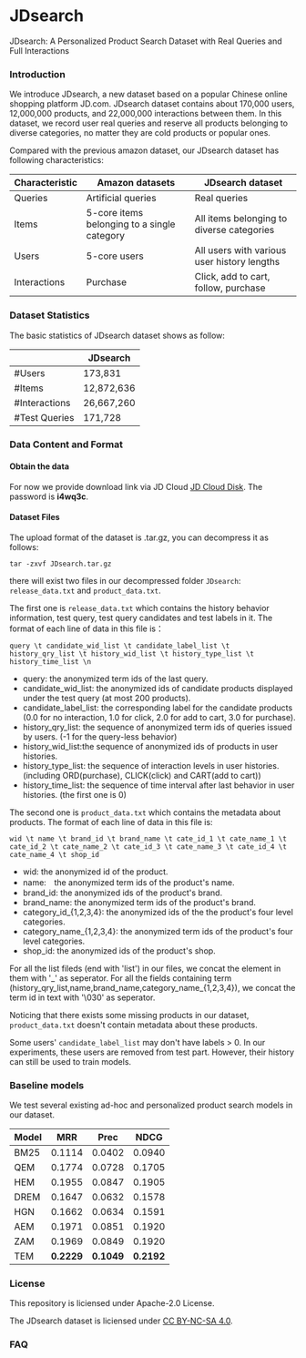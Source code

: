# JDsearch
JDsearch: A Personalized Product Search Dataset with Real Queries and Full Interactions
### Introduction
We introduce JDsearch, a new dataset based on a popular Chinese online shopping platform JD.com. JDsearch dataset contains about 170,000 users, 12,000,000 products, and 22,000,000 interactions between them.  In this dataset, we record user real queries and reserve all products belonging to diverse categories, no matter they are cold products or popular ones.

Compared with the previous amazon dataset, our JDsearch dataset has following characteristics:

| Characteristic | Amazon datasets    |  JDsearch dataset |
| -------------- | ------------------ | ----------------- |
| Queries        | Artificial queries |  Real queries     |
| Items          | 5-core items belonging to a single category | All items belonging to diverse categories |
| Users          | 5-core users       | All users with various user history lengths |
| Interactions   | Purchase           | Click, add to cart, follow, purchase |

### Dataset Statistics

The basic statistics of JDsearch dataset shows as follow:

|                         | JDsearch      | 
| ----------------------- | ------------- |
| #Users                  | 173,831       |
| #Items                  | 12,872,636    | 
| #Interactions           | 26,667,260    | 
| #Test Queries           | 171,728       | 


### Data Content and Format

#### Obtain the data 

For now we provide download link via JD Cloud 
[JD Cloud Disk](http://box.jd.com/sharedInfo/CF73552490211634EEC946AFBC5707A7).
The password is **i4wq3c**.

#### Dataset Files

The upload format of the dataset is .tar.gz, you can decompress it as follows:

`tar -zxvf JDsearch.tar.gz`

there will exist two files in our decompressed folder `JDsearch`: `release_data.txt` and `product_data.txt`.

The first one is `release_data.txt` which contains the history behavior information, test query, test query candidates and test labels in it. The format of each line of data in this file is：

`query \t candidate_wid_list \t candidate_label_list \t history_qry_list \t history_wid_list \t history_type_list \t history_time_list \n`

- query: the anonymized term ids of the last query.
- candidate_wid_list: the anonymized ids of candidate products displayed under the test query (at most 200 products).
- candidate_label_list: the corresponding label for the candidate products (0.0 for no interaction, 1.0 for click, 2.0 for add to cart, 3.0 for purchase).
- history_qry_list: the sequence of anonymized term ids of queries issued by users. (-1 for the query-less behavior)
- history_wid_list:the sequence of anonymized ids of products in user histories.
- history_type_list: the sequence of interaction levels in  user histories. (including ORD(purchase), CLICK(click) and CART(add to cart))
- history_time_list: the sequence of time interval after last behavior in user histories. (the first one is 0) 

The second one is `product_data.txt` which contains the metadata about products. The format of each line of data in this file is:

`wid \t name \t brand_id \t brand_name \t cate_id_1 \t cate_name_1 \t cate_id_2 \t cate_name_2 \t cate_id_3 \t cate_name_3 \t cate_id_4 \t cate_name_4 \t shop_id`

- wid: the anonymized id of the product.
- name:　the anonymized term ids of the product's name.
- brand_id: the anonymized ids of the product's brand.
- brand_name: the anonymized term ids of the product's brand.
- category_id_{1,2,3,4}: the anonymized ids of the the product's four level categories.
- category_name_{1,2,3,4}: the anonymized term ids of the product's four level categories.
- shop_id: the anonymized ids of the product's shop.

For all the list fileds (end with \'list\') in our files, we concat the element in them with \'\_\' as seperator. For all the fields containing term (history_qry_list,name,brand_name,category_name_{1,2,3,4}), we concat the term id in text with \'\030\' as seperator.

Noticing that there exists some missing products in our dataset, `product_data.txt` doesn't contain metadata about these products.

Some users' `candidate_label_list` may don't have labels > 0. In our experiments, these users are removed from test part. However, their history can still be used to train models.

### Baseline models

We test several existing ad-hoc and personalized product search models in our dataset.

Model | MRR | Prec | NDCG |
----- | --- | ---- | ---- |
BM25 | 0.1114 | 0.0402 | 0.0940 |
QEM | 0.1774 | 0.0728 | 0.1705  |
HEM | 0.1955 | 0.0847 | 0.1905 |
DREM | 0.1647 | 0.0632 | 0.1578 | 
HGN | 0.1662 | 0.0634 | 0.1591 |
AEM | 0.1971 | 0.0851 | 0.1920 |
ZAM | 0.1969 | 0.0849 | 0.1920 |
TEM | **0.2229** | **0.1049** | **0.2192** | 

### License

This repository is liciensed under Apache-2.0 License.

The JDsearch dataset is liciensed under [CC BY-NC-SA 4.0](https://creativecommons.org/licenses/by-nc-sa/4.0/).



### FAQ




### 
